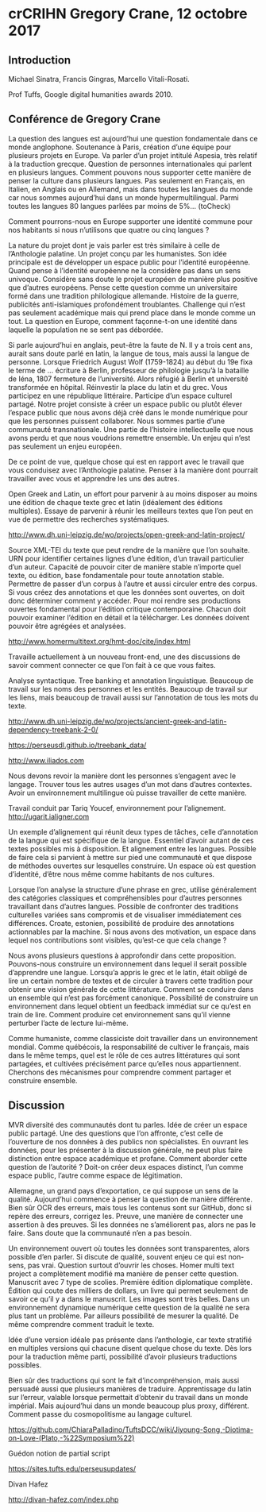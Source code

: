 # crCRIHN Gregory Crane, 12 octobre 2017

## Introduction

Michael Sinatra, Francis Gingras, Marcello Vitali-Rosati.

Prof Tuffs, Google digital humanities awards 2010.

## Conférence de Gregory Crane

La question des langues est aujourd’hui une question fondamentale dans ce monde anglophone. Soutenance à Paris, création d’une équipe pour plusieurs projets en Europe. Va parler d’un projet intitulé Aspesia, très relatif à la traduction grecque. Question de personnes internationales qui parlent en plusieurs langues. Comment pouvons nous supporter cette manière de penser la culture dans plusieurs langues. Pas seulement en Français, en Italien, en Anglais ou en Allemand, mais dans toutes les langues du monde car nous sommes aujourd’hui dans un monde hypermultilingual. Parmi toutes les langues 80 langues parlées par moins de 5%… (toCheck)

Comment pourrons-nous en Europe supporter une identité commune pour nos habitants si nous n’utilisons que quatre ou cinq langues ?

La nature du projet dont je vais parler est très similaire à celle de l’Anthologie palatine. Un projet conçu par les humanistes. Son idée principale est de développer un espace public pour l’identité européenne. Quand pense à l’identité européenne ne la considère pas dans un sens univoque. Considère sans doute  le projet européen de manière plus positive que d’autres européens. Pense cette question comme un universitaire formé dans une tradition philologique allemande. Histoire de la guerre, publicités anti-islamiques profondément troublantes. Challenge qui n’est pas seulement académique mais qui prend place dans le monde comme un tout. La question en Europe, comment façonne-t-on une identité dans laquelle la population ne se sent pas débordée.

Si parle aujourd’hui en anglais, peut-être la faute de N. Il y a trois cent ans, aurait sans doute parlé en latin, la langue de tous, mais aussi la langue de personne. Lorsque Friedrich August Wolf (1759-1824) au début du 19e fixa le terme de … écriture à Berlin, professeur de philologie jusqu’à la bataille de Iéna, 1807 fermeture de l’université. Alors réfugié à Berlin et université transformée en hôpital. Réinvestir la place du latin et du grec. Vous participez en une république littéraire. Participe d’un espace culturel partagé. Notre projet consiste à créer un espace public ou plutôt élever l’espace public que nous avons déjà créé dans le monde numérique pour que les personnes puissent collaborer. Nous sommes partie d’une communauté transnationale. Une partie de l’histoire intellectuelle que nous avons perdu et que nous voudrions remettre ensemble. Un enjeu qui n’est pas seulement un enjeu européen.

De ce point de vue, quelque chose qui est en rapport avec le travail que vous conduisez avec l’Anthologie palatine. Penser à la manière dont pourrait travailler avec vous et apprendre les uns des autres.

Open Greek and Latin, un effort pour parvenir à au moins disposer au moins une édition de chaque texte grec et latin (idéalement des éditions multiples). Essaye de parvenir à réunir les meilleurs textes que l’on peut en vue de permettre des recherches systématiques.

http://www.dh.uni-leipzig.de/wo/projects/open-greek-and-latin-project/

Source XML-TEI du texte que peut rendre de la manière que l’on souhaite. URN pour identifier certaines lignes d’une édition, d’un travail particulier d’un auteur. Capacité de pouvoir citer de manière stable n’importe quel texte, ou édition, base fondamentale pour toute annotation stable. Permettre de passer d’un corpus à l’autre et aussi circuler entre des corpus. Si vous créez des annotations et que les données sont ouvertes, on doit donc déterminer comment y accéder. Pour moi rendre ses productions ouvertes fondamental pour l’édition critique contemporaine. Chacun doit pouvoir examiner l’édition en détail et la télécharger. Les données doivent pouvoir être agrégées et analysées.

http://www.homermultitext.org/hmt-doc/cite/index.html

Travaille actuellement à un nouveau front-end, une des discussions de savoir comment connecter ce que l’on fait à ce que vous faites.

Analyse syntactique. Tree banking et annotation linguistique. Beaucoup de travail sur les noms des personnes et les entités. Beaucoup de travail sur les liens, mais beaucoup de travail aussi sur l’annotation de tous les mots du texte.

http://www.dh.uni-leipzig.de/wo/projects/ancient-greek-and-latin-dependency-treebank-2-0/

https://perseusdl.github.io/treebank_data/

http://www.iliados.com

Nous devons revoir la manière dont les personnes s’engagent avec le langage. Trouver tous les autres usages d’un mot dans d’autres contextes. Avoir un environnement multilingue où puisse travailler de cette manière.

Travail conduit par Tariq Youcef, environnement pour l’alignement. http://ugarit.ialigner.com

Un exemple d’alignement qui réunit deux types de tâches, celle d’annotation de la langue qui est spécifique de la langue. Essentiel d’avoir autant de ces textes possibles mis à disposition. Et alignement entre les langues. Possible de faire cela si parvient à mettre sur pied une communauté et que dispose de méthodes ouvertes sur lesquelles construire. Un espace où est question d’identité, d’être nous même comme habitants de nos cultures.

Lorsque l’on analyse la structure d’une phrase en grec, utilise généralement des catégories classiques et compréhensibles pour d’autres personnes travaillant dans d’autres langues. Possible de confronter des traditions culturelles variées sans compromis et de visualiser immédiatement ces différences. Croate, estonien, possibilité de produire des annotations actionnables par la machine. Si nous avons des motivation, un espace dans lequel nos contributions sont visibles, qu’est-ce que cela change ?

Nous avons plusieurs questions à approfondir dans cette proposition. Pouvons-nous construire un environnement dans lequel il serait possible d’apprendre une langue. Lorsqu’a appris le grec et le latin, était obligé de lire un certain nombre de textes et de circuler à travers cette tradition pour obtenir une vision générale de cette littérature. Comment se conduire dans un ensemble qui n’est pas forcément canonique. Possibilité de construire un environnement dans lequel obtient un feedback immédiat sur ce qu’est en train de lire. Comment produire cet environnement sans qu’il vienne perturber l’acte de lecture lui-même. 

Comme humaniste, comme classiciste doit travailler dans un environnement mondial. Comme québécois, la responsabilité de cultiver le français, mais dans le même temps, quel est le rôle de ces autres littératures qui sont partagées, et cultivées précisément parce qu’elles nous appartiennent. Cherchons des mécanismes pour comprendre comment partager et construire ensemble.

## Discussion

MVR diversité des communautés dont tu parles. Idée de créer un espace public partagé. Une des questions que l’on affronte, c’est celle de l’ouverture de nos données à des publics non spécialistes. En ouvrant les données, pour les présenter à la discussion générale, ne peut plus faire distinction entre espace académique et profane. Comment aborder cette question de l’autorité ? Doit-on créer deux espaces distinct, l’un comme espace public, l’autre comme espace de légitimation.

Allemagne, un grand pays d’exportation, ce qui suppose un sens de la qualité. Aujourd’hui commence à penser la question de manière différente. Bien sûr OCR des erreurs, mais tous les contenus sont sur GitHub, donc si repère des erreurs, corrigez les. Preuve, une manière de connecter une assertion à des preuves. Si les données ne s’améliorent pas, alors ne pas le faire. Sans doute que la communauté n’en a pas besoin.

Un environnement ouvert où toutes les données sont transparentes, alors possible d’en parler. Si discute de qualité, souvent enjeu ce qui est non-sens, pas vrai. Question surtout d’ouvrir les choses. Homer multi text project a complètement modifié ma manière de penser cette question. Manuscrit avec 7 type de scolies. Première édition diplomatique complète. Édition qui coute des milliers de dollars, un livre qui permet seulement de savoir ce qu’il y a dans le manuscrit. Les images sont très belles. Dans un environnement dynamique numérique cette question de la qualité ne sera plus tant un problème. Par ailleurs possibilité de mesurer la qualité. De même comprendre comment traduit le texte.

Idée d’une version idéale pas présente dans l’anthologie, car texte stratifié en multiples versions qui chacune disent quelque chose du texte. Dès lors pour la traduction même parti, possibilité d’avoir plusieurs traductions possibles.

Bien sûr des traductions qui sont le fait d’incompréhension, mais aussi persuadé aussi que plusieurs manières de traduire. Apprentissage du latin sur l’erreur, valable lorsque permettait d’obtenir du travail dans un monde impérial. Mais aujourd’hui dans un monde beaucoup plus proxy, différent. Comment passe du cosmopolitisme au langage culturel.

https://github.com/ChiaraPalladino/TuftsDCC/wiki/Jiyoung-Song,-Diotima-on-Love-(Plato,-%22Symposium%22)

Guédon notion de partial script

https://sites.tufts.edu/perseusupdates/

Divan Hafez

http://divan-hafez.com/index.php









